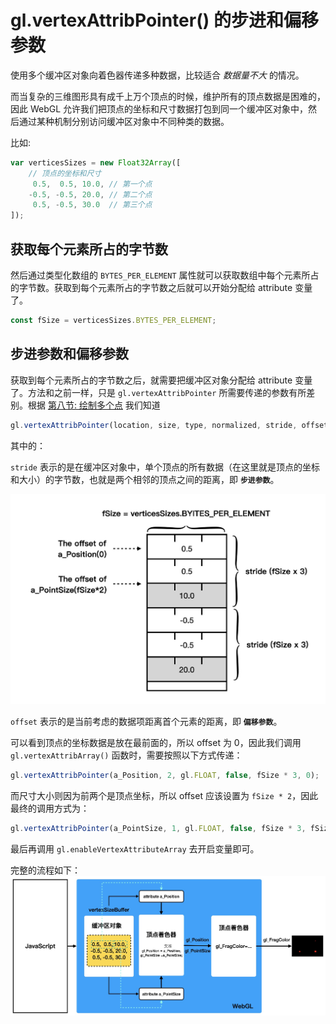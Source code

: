 # gl.vertexAttribPointer() 的步进和偏移参数 

使用多个缓冲区对象向着色器传递多种数据，比较适合 *数据量不大* 的情况。

而当复杂的三维图形具有成千上万个顶点的时候，维护所有的顶点数据是困难的，因此 WebGL 允许我们把顶点的坐标和尺寸数据打包到同一个缓冲区对象中，然后通过某种机制分别访问缓冲区对象中不同种类的数据。

比如:
```javascript
var verticesSizes = new Float32Array([
    // 顶点的坐标和尺寸
     0.5,  0.5, 10.0, // 第一个点
    -0.5, -0.5, 20.0, // 第二个点
     0.5, -0.5, 30.0  // 第三个点
]);

```

## 获取每个元素所占的字节数
然后通过类型化数组的 `BYTES_PER_ELEMENT` 属性就可以获取数组中每个元素所占的字节数。获取到每个元素所占的字节数之后就可以开始分配给 attribute 变量了。

```javascript
const fSize = verticesSizes.BYTES_PER_ELEMENT;
```

## 步进参数和偏移参数

获取到每个元素所占的字节数之后，就需要把缓冲区对象分配给 attribute 变量了。方法和之前一样，只是 `gl.vertexAttribPointer` 所需要传递的参数有所差别。根据 [第八节: 绘制多个点](../lesson8/) 我们知道
```javascript
gl.vertexAttribPointer(location, size, type, normalized, stride, offset);
```
其中的：

`stride` 表示的是在缓冲区对象中，单个顶点的所有数据（在这里就是顶点的坐标和大小）的字节数，也就是两个相邻的顶点之间的距离，即 **`步进参数`**。

<img src="https://github.com/zqiangxu/webgl/blob/main/assets/book/lesson17/stride-offset.png?raw=true" width="600px"/>

`offset` 表示的是当前考虑的数据项距离首个元素的距离，即 **`偏移参数`**。

可以看到顶点的坐标数据是放在最前面的，所以 offset 为 0，因此我们调用 `gl.vertexAttribArray()` 函数时，需要按照以下方式传递：

```javascript
gl.vertexAttribPointer(a_Position, 2, gl.FLOAT, false, fSize * 3, 0);
``` 

而尺寸大小则因为前两个是顶点坐标，所以 offset 应该设置为 `fSize * 2`，因此最终的调用方式为：

```javascript
gl.vertexAttribPointer(a_PointSize, 1, gl.FLOAT, false, fSize * 3, fSize * 2);
```

最后再调用 `gl.enableVertexAttributeArray` 去开启变量即可。

完整的流程如下：
<img src="https://github.com/zqiangxu/webgl/blob/main/assets/book/lesson17/process.png?raw=true" width="800px"/>